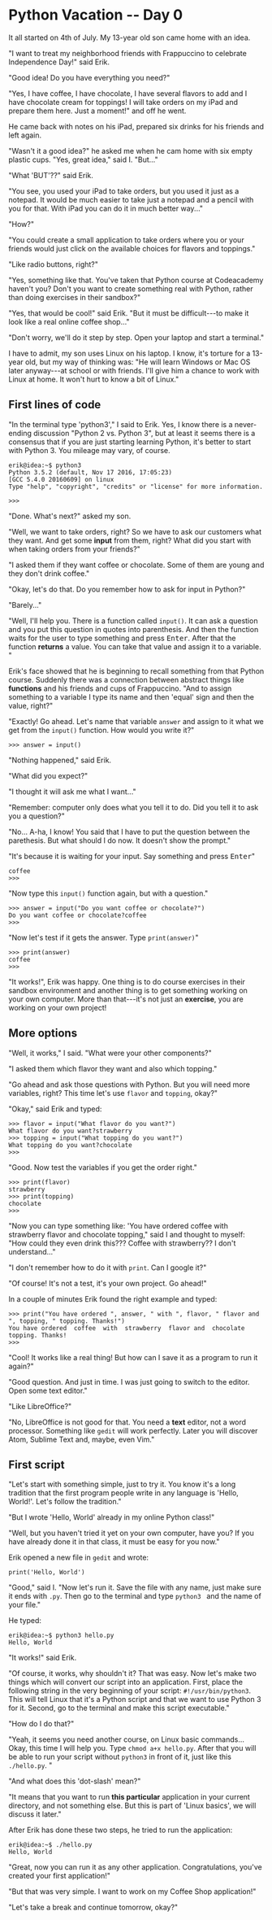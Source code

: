 
# Python Vacation -- Day 0

It all started on 4th of July. My 13-year old son came home with an idea. 

"I want to treat my neighborhood friends with Frappuccino to celebrate Independence Day!" said Erik.

"Good idea! Do you have everything you need?"

"Yes, I have coffee, I have chocolate, I have several flavors to add and I have chocolate cream for toppings! I will take orders on my iPad and prepare them here. Just a moment!" and off he went.

He came back with notes on his iPad, prepared six drinks for his friends and left again.

"Wasn't it a good idea?" he asked me when he cam home with six empty plastic cups. "Yes, great idea," said I. "But..."

"What 'BUT'??" said Erik.

"You see, you used your iPad to take orders, but you used it just as a notepad. It would be much easier to take just a notepad and a pencil with you for that. With iPad you can do it in much better way..."

"How?"

"You could create a small application to take orders where you or your friends would just click on the available choices for flavors and toppings."

"Like radio buttons, right?"

"Yes, something like that. You've taken that Python course at Codeacademy haven't you? Don't you want to create something real with Python, rather than doing exercises in their sandbox?"

"Yes, that would be cool!" said Erik. "But it must be difficult---to make it look like a real online coffee shop..."

"Don't worry, we'll do it step by step. Open your laptop and start a terminal."


I have to admit, my son uses Linux on his laptop. I know, it's torture for a 13-year old, but my way of thinking was: "He will learn Windows or Mac OS later anyway---at school or with friends. I'll give him a chance to work with Linux at home. It won't hurt to know a bit of Linux."

## First lines of code

"In the terminal type 'python3'," I said to Erik. Yes, I know there is a never-ending discussion "Python 2 vs. Python 3", but at least it seems there is a consensus that if you are just starting learning Python, it's better to start with Python 3. You mileage may vary, of course. 

```console
erik@idea:~$ python3
Python 3.5.2 (default, Nov 17 2016, 17:05:23) 
[GCC 5.4.0 20160609] on linux
Type "help", "copyright", "credits" or "license" for more information.
```
```pycon
>>> 
```

"Done. What's next?" asked my son.

"Well, we want to take orders, right? So we have to ask our customers what they want. And get some __input__ from them, right? What did you start with when taking orders from your friends?"

"I asked them if they want coffee or chocolate. Some of them are young and they don't drink coffee."

"Okay, let's do that. Do you remember how to ask for input in Python?"

"Barely..."

"Well, I'll help you. There is a function called `input()`. It can ask a question and you put this question in quotes into parenthesis. And then the function waits for the user to type something and press <kbd>Enter</kbd>. After that the function __returns__ a value. You can take that value and assign it to a variable. "

Erik's face showed that he is beginning to recall something from that Python course. Suddenly there was a connection between abstract things like __functions__ and his friends and cups of Frappuccino. "And to assign something to a variable I type its name and then 'equal' sign and then the value, right?"

"Exactly! Go ahead. Let's name that variable `answer` and assign to it what we get from the `input()` function. How would you write it?"

```pycon
>>> answer = input()
```

"Nothing happened," said Erik.

"What did you expect?"

"I thought it will ask me what I want..."

"Remember: computer only does what you tell it to do. Did you tell it to ask you a question?"

"No... A-ha, I know! You said that I have to put the question between the parethesis. But what should I do now. It doesn't show the prompt."

"It's because it is waiting for your input. Say something and press <kbd>Enter</kbd>"

```pycon
coffee
>>> 
```

"Now type this `input()` function again, but with a question."

```pycon
>>> answer = input("Do you want coffee or chocolate?")
Do you want coffee or chocolate?coffee
>>> 
```

"Now let's test if it gets the answer. Type `print(answer)`"

```pycon
>>> print(answer)
coffee
>>> 
```

"It works!", Erik was happy. One thing is to do course exercises in their sandbox environment and another thing is to get something working on your own computer. More than that---it's not just an __exercise__, you are working on your own project!


## More options

"Well, it works," I said. "What were your other components?"

"I asked them which flavor they want and also which topping."

"Go ahead and ask those questions with Python. But you will need more variables, right? This time let's use `flavor` and `topping`, okay?"

"Okay," said Erik and typed:

```pycon
>>> flavor = input("What flavor do you want?")
What flavor do you want?strawberry
>>> topping = input("What topping do you want?")
What topping do you want?chocolate
>>> 
```

"Good. Now test the variables if you get the order right."

```pycon
>>> print(flavor)
strawberry
>>> print(topping)
chocolate
>>> 
```

"Now you can type something like: 'You have ordered coffee with strawberry flavor and chocolate topping," said I and thought to myself: "How could they even drink this??? Coffee with strawberry?? I don't understand..."

"I don't remember how to do it with `print`. Can I google it?"

"Of course! It's not a test, it's your own project. Go ahead!"

In a couple of minutes Erik found the right example and typed:

```pycon
>>> print("You have ordered ", answer, " with ", flavor, " flavor and ", topping, " topping. Thanks!")
You have ordered  coffee  with  strawberry  flavor and  chocolate  topping. Thanks!
>>> 
```

"Cool! It works like a real thing! But how can I save it as a program to run it again?"

"Good question. And just in time. I was just going to switch to the editor. Open some text editor."

"Like LibreOffice?"

"No, LibreOffice is not good for that. You need a __text__ editor, not a word processor. Something like `gedit` will work perfectly. Later you will discover Atom, Sublime Text and, maybe, even Vim."


## First script

"Let's start with something simple, just to try it. You know it's a long tradition that the first program people write in any language is 'Hello, World!'. Let's follow the tradition."

"But I wrote 'Hello, World' already in my online Python class!"

"Well, but you haven't tried it yet on your own computer, have you? If you have already done it in that class, it must be easy for you now."

Erik opened a new file in `gedit` and wrote:

``` python3
print('Hello, World')
```

"Good," said I. "Now let's run it. Save the file with any name, just make sure it ends with `.py`. Then go to the terminal and type `python3 ` and the name of your file."

He typed:

```console
erik@idea:~$ python3 hello.py
Hello, World
```

"It works!" said Erik. 

"Of course, it works, why shouldn't it? That was easy. Now let's make two things which will convert our script into an application. First, place the following string in the very beginning of your script: `#!/usr/bin/python3`. This will tell Linux that it's a Python script and that we want to use Python 3 for it. Second, go to the terminal and make this script executable."

"How do I do that?"

"Yeah, it seems you need another course, on Linux basic commands... Okay, this time I will help you. Type `chmod a+x hello.py`. After that you will be able to run your script without `python3` in front of it, just like this `./hello.py`. "

"And what does this 'dot-slash' mean?"

"It means that you want to run __this particular__ application in your current directory, and not something else. But this is part of 'Linux basics', we will discuss it later."

After Erik has done these two steps, he tried to run the application:

``` console
erik@idea:~$ ./hello.py
Hello, World
```

"Great, now you can run it as any other application. Congratulations, you've created your first application!"

"But that was very simple. I want to work on my Coffee Shop application!"

"Let's take a break and continue tomorrow, okay?"

